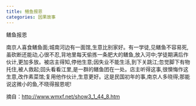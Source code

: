 ```yaml
---
title: 鳝鱼报恩
categories: 因果故事
---
```


	   
	   
鳝鱼报恩

南京人喜食鳝鱼面;城南河边有一面馆,生意比别家好。有一学徒,见鳝鱼不容易死,虽砍断还能动,心很不忍,背地里每天偷拣一条肥大的鳝鱼,放入河中;学徒期满后作伙计,更加多放。被店主得知,停他生意;因失业不能生活,到下关跳江;忽觉脚下有物托住,被人救起;回头看看江里,是一群的鳝鱼团在一处。店主听得这事,很懊悔作这生意,改作素菜馆;复用他作伙计,生意更好。这是民国初年的事,南京人多晓得;那能说这微小的鱼,不晓得报恩呢!


摘自：http://www.wmxf.net/show3_1_44_8.htm